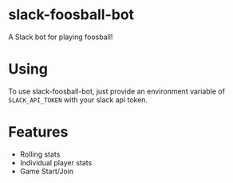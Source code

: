 # slack-foosball-bot
A Slack bot for playing foosball!

# Using
To use slack-foosball-bot, just provide an environment variable of `SLACK_API_TOKEN` with your slack api token.

# Features
- Rolling stats
- Individual player stats
- Game Start/Join